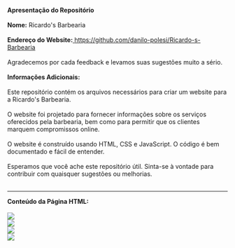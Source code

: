 <b>Apresentação do Repositório<br><br>
Nome:</b> Ricardo's Barbearia<br><br>
<b>Endereço do Website:</b><a href="https://danilo-polesi.github.io/Ricardo-s-Barbearia/"> https://github.com/danilo-polesi/Ricardo-s-Barbearia </a><br><br>
Agradecemos por cada feedback e levamos suas sugestões muito a sério.<br><br>
<b>Informações Adicionais:</b><br><br>
Este repositório contém os arquivos necessários para criar um website para a Ricardo's Barbearia.<br><br>
O website foi projetado para fornecer informações sobre os serviços oferecidos pela barbearia, bem como para permitir que os clientes marquem compromissos online.<br><br>
O website é construído usando HTML, CSS e JavaScript. O código é bem documentado e fácil de entender.<br><br>
Esperamos que você ache este repositório útil. Sinta-se à vontade para contribuir com quaisquer sugestões ou melhorias.<br><br><hr>
<b>Conteúdo da Página HTML:</b><br><br>
<img src="https://lh3.googleusercontent.com/pw/AP1GczPEpM2HSRgdAU5Iq9pkftyHRs5kRWH96YE8jUQ2jzG6m8pdJ5D3gftaftj5iyb08h2VTBWEhFhd4oFl9r0G0t0_jNg13kf53wFgm8HybEwevy_PNumCslzkYw_oyvDJE380Zp_RmfN-UcHWtZLvcIWWZmUz6ZGRvWyt7GDypv0BXheNt8RPm4p_bpkqs9l7z4EvjQKQGrsFyrzn2fd7jGXZ-C9uzSblv5Wfdwkr9-CQvHIZd7eIypcdegNvX5PYEdgI53JV3PmA1qPYwXwGYcpZtkw4q_hv02AD1eOpd7WzkwTrd5DBNncVz0B8OVia3LckrTT7R9vE1hESnsqebbpaEQ6TbeVmks3GdK1X7hIqwAYVEUDl-qCkYGaw0G6qXkRU_6-3MUyeUK_MXF4fZrHuTOSVOV7EfNZwc3RCJpPJe5r4aoW9PkAw_NpvUmie-P1oVJosP4UdIuFakAfr9S9BdzgyU1tW3FqmGJkqpFL3DkyU7Cc_aTA4jOurk6vUsugGgR20L1gA5IXThhoQU8_ixlPnusDYzMsYw80WBtZflc0FZ7eNzoVPjx-fGLxSm9taOm7nTu-c_Ym1yvA5qQloU67STkXv2kuJWSTN75Fs843MUZsT4G-aom3HVaCzBs26WLUghAJV1MO6crFT1c_q2SPirnFxU2PdPhF828rbSDctx8HI4YT3wdZmBfmmWP-F-vX5DilEt_FXuHCfMpGA7IzNld-NC5GZz9lD3nDMdzCQDjVN8O16s7FAssPY9JQ1KUCkLBDJlXNRkb0JNs1BIdxgzhBqI-YGDpMgpeBZGQE5MhpJA6ZAk6w_MbP-KmZof7BfXiv7v40aAsYVyts_H5J161fH1K1o2wWhFMYamDCFVwVzQ9RGxuS-anTruTCyymW3HhPcYrvzPhgfm8hb_EJOYBf84zPB0B07qbSSR2pdw-atO_ZgaPFO=w1619-h919-s-no-gm?authuser=1"><br>
<img src="https://lh3.googleusercontent.com/pw/AP1GczNEWwjjdQMLHdrv4hqEPnWmySTQbzTHQt60bq1LD27jOkzDcki84xH2e6YMDmA7TxZT8UQEY0ma_sxbN79blE8a31p_vCbnnM3hQAyni9CRFek9XWvsPb_ITl9k3OUPF5-4u4KayMmwtEYyPBLSOPwaCcO0PPUnZPz2OBwKnJ36B11bMP3QgpDdL9OKoRxQ3yVqN7q0I2ZZSs55nCJ9EKCRt85hMCs-zk1W-X6nSAq_uDgqVjFgfsY9AE7xxhGfVVedSIYjb7FizuAg4yWh7noOZoFUJtCJP2GI0Ahww-9_refOp1iSzpBmG5FrTKeWmVuu4p5vzs2XP_5bhdJNvVXk4h-3r7yzVwVqcVbDIl0BQsRAoW8idbdnon00KLwt2S7ybftiGpvPoOi7omDLEeNe7HfXT0dmfAWRrYSBs6Nd-inBKu_gjxuzr5GTr869ZKH-tk9mVQrsMyh_Tp4mN0scjZewjZrak8jPHOBtuVwxFS1jwwcdEeun7rbYgp4VT08Nnjsg1gYRW_N1gw5l2del8t7pFdg5FxakvOU1TsW1icCWlZTB3YuRa5t2V7RS7vrBKY7a_GqVtin1CmQKKLpX1N9vLRIjiHnK4kggSHr6c3N_-3QgIFKUh7XIGCjwpA_b9PibPOMYtHFF2VvxKrxLv07G5uUrwpHF1AMO5gGe18u-ECEQJ8XpOCKcK3A12twMVoj8kNkcf1triPO_-Kq0NMlSpTcVK94p8HHvHc7Wvhx03gXKA007DB4Mid0enWOv1QMJeJ9l4P665zD9Ec7vBgj8pny-uF2flYPGIj1CUf4fL2zF4Gnz8RKuYEeVYxt1uGsyTjRaepVsy6Phz8txMNw7T_QrQjxWFmNJBOEqi7QKsaqxgD9TOVIeCFKtGH-sUzjkczcm3LF7dBmCewgEbFfCIl-7KzP-C_oQgGP5RR86WjfrAc258KLr=w1619-h919-s-no-gm?authuser=1"><br>
<img src="https://lh3.googleusercontent.com/pw/AP1GczN-tFBTY8B8uQBDW0vHlYVl_F9QYAxhlDM7vUBinxelUNvISevELZqsEzXh1dPCpOL8_MmPlUE_9uSqSRxlG5_3M6jgGuy3zDpKj8lmRu758jxqFOeoUT9-DQP6nnGeXN5VyR-7LfSpB-eDCJxAjyEvBxEwC8XUzEUXizDi4of5nSf34DRMiG5tIFnks2qNIrIQVNv2r13Mowmfk36qZL2y5bvzI6RL1hxDmKv2qlXt-gUfaxS9Togp3g-HM58rY9zVsVOSWBtORH1ag5FSZOqgwnLTeOSvG8WQo5hT4lidYfxOEWVFo11UbL3sqICs9xGQyWf7rfY7BLO_UcPWGiTXWOPub54T4jNX7DbpkvT6u_D3LLTbNdFBRLNlC9Eu95lzAhSbbLoWMc99DRzu56F6tNz1lETdgydUf3PsIL1uNNiBa3rT1oruigLvQOjZpc-Pi_77TIaTYpjOv02NZw0msBBZZIIN9bC3zJw-WGdLk-Bmk5nuiYHpaKk_P14_pJlrlAdT8UuX-_hicmB7F68B5Wjq6w2QIhNKojx39cPmt1VPA1c5khSezjMap9yiiLfGXW08IEC1PXRiF4xwfo7PGpMntzZDC6diNfe8xoum22921EEXxO7jKFwpAVyMYAnV-1c4lyFI09GSEBuPw1vr7Byj7kpZ9HWUZNZVlHb9F9LEmpKle1fzpWZGsBqa6LxfgcjoAt6lHV_zSh-DOtu8KGIJlIuJ3X6Twke-0DS9mQQTqYhXNQWalyNPHzPkjAeQ20dWS7Z-fTXsqtxh-5rLVK5phgfOrAaWIehmeKPno4aKK_4YvInSbJCMFKmreE1uC6hJ9ITnvn7F-cunfMtD1d5kYSEimo0UuV4XfUzScse4aK9Mr_jCaPzTDDvHO0qqPrp_-abJpzQuE7W9GshWiC2U7cQ9PLfQMhUqQD6D1W57sGN-e2C5KH2Z=w1619-h919-s-no-gm?authuser=1"><br>
<img src="https://lh3.googleusercontent.com/pw/AP1GczPQQcpi26HNP-FAGO3KH2QNi2hxB1-9gUc2Hg0nQepjue-BgowxhwQwhrCxEAld-0hAYbNHup_BD8Spo5s_vthht3ukLj9y6DT02uFQ1aFQd9GtURm5pvfnweaZSyo2bZjz29vamDlsZgO694HXaF-QRJyokhZiEX7vrFk5qC0xSSYYuEURWLCkkMITv5KByLr3V8uyJzoIoCK265G54CkwANx8X6rqGYviDjHZo9jF-JbfSBM2jBK6ANAFIbkUMN7XNwP75A2FnsZpayicILkqbCG5KfUqb8n8YLGY7_p80oxsh5CDUbpiCuxnCmPdeXdtLgd3WkqBz2lrT4YXWt1s9El5U4sriUNb75UwLVKsKYrvDwY4JtCe-FhT6vxpiB1xoltKYZGaj0ujfi6RiGcjUhZsqaLKtwKMGzTm1PipQCyWqepWeco7v-1pktywlh_PFazDrppaql-OT4Lc2DpkFbd3uiP5IAZ4RMPz2Aer0r1Ols1LLBw9GhRpd5ttGRbXcF56sHgET1HNvhuO0ckJQVc2NvEYle1bU5AzbNv8vi8AzRFCAme_xzd3N7aOxZsYUAy9ab5ovLwQbRute8xCpq-kpdioQ1UcRzNaSvpR4GtpffFR-xPMl7Ne5qCu-FX2Gu0RerlSUMUj57k7ISpN5q2XnpL_YhK5yc68zSABBgvVsrwQxzJL17XIvT9t0fvGwq7ot6NrsO5Xkim1FdZ-cneAVuOLbpmQKnIvGODaJice4zVccdMCHPHMJIUgAYTHPstxSKmJ6JVwGZhtoEpNNj0vQtDd1y40ROnzRCn96FsA_pgDn6FlqYtbcCJGS8EX0YD1g_KiBIhtH0cHQAlU2eYvGnGufiBjpKYjyw-cpzgOFUiI1CXwdS1FCmO7Un-HV7di2VK9kUNAN6z8FOqI5Dnt6fmq496NFpeZo7Wh5E8W7wLdBeaZfaOP=w1619-h919-s-no-gm?authuser=1"><br>
